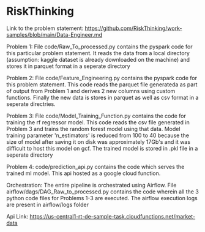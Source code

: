 # RiskThinking

Link to the problem statement: https://github.com/RiskThinking/work-samples/blob/main/Data-Engineer.md

Problem 1: File code/Raw_To_processed.py contains the pyspark code for this particular problem statement. It reads the data from a local directory (assumption: kaggle dataset is already downloaded on the machine) and stores it in parquet format in a seperate directory

Problem 2: File code/Feature_Engineering.py contains the pyspark code for this problem statement. This code reads the parquet file generateda as part of output from Problem 1 and derives 2 new columns using custom functions. Finally the new data is stores in parquet as well as csv format in a seperate directries.

Problem 3: File code/Model_Training_Function.py contains the code for training the rf regressor model. This code reads the csv file generated in Problem 3 and trains the random forest model using that data. Model training parameter 'n_estimators' is reduced from 100 to 40 because the size of model after saving it on disk was approximately 17Gb's and it was difficult to host this model on gcf. The trained model is stored in .pkl file in a seperate directory

Problem 4: code/prediction_api.py contains the code which serves the trained ml model. This api hosted as a google cloud function.

Orchestration:
  The entire pipeline is orchestrated using Airflow. File airflow/dags/DAG_Raw_to_processed.py contains the code wherein all the 3 python code files for Problems 1-3 are executed. 
  The airflow execution logs are present in airflow/logs folder
  
Api Link: https://us-central1-rt-de-sample-task.cloudfunctions.net/market-data 
